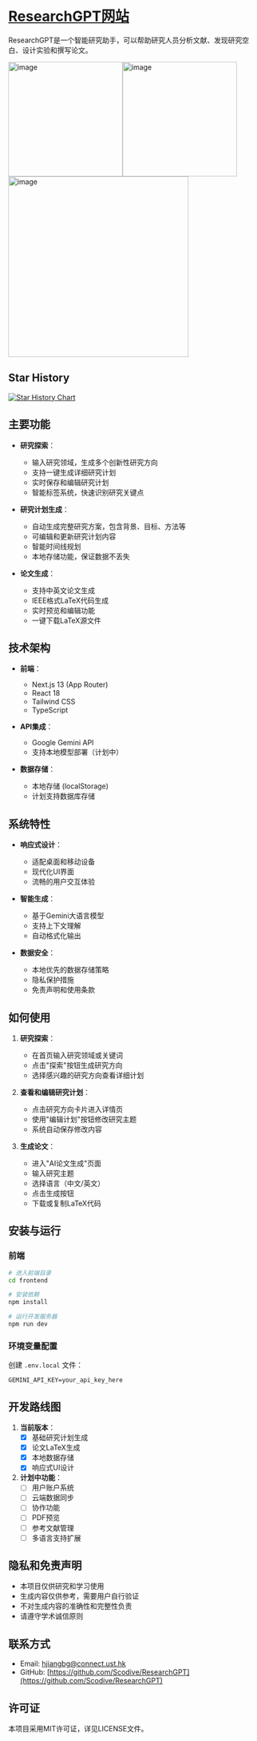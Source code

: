 # [ResearchGPT网站](https://research-gpt-three.vercel.app)

ResearchGPT是一个智能研究助手，可以帮助研究人员分析文献、发现研究空白、设计实验和撰写论文。

<img width="229" alt="image" src="https://github.com/user-attachments/assets/99478f35-f0d9-4c71-8e52-d673b0d09dde" /><img width="229" alt="image" src="https://github.com/user-attachments/assets/07e350d6-3245-4a91-866e-006ffdc4f44f" /> <img width="361" alt="image" src="https://github.com/user-attachments/assets/a8efae7f-f32e-419b-baa3-62985fd6c30b" />

## Star History

[![Star History Chart](https://api.star-history.com/svg?repos=Scodive/ResearchGPT&type=Date)](https://www.star-history.com/#Scodive/ResearchGPT&Date)

## 主要功能

* **研究探索**：
  - 输入研究领域，生成多个创新性研究方向
  - 支持一键生成详细研究计划
  - 实时保存和编辑研究计划
  - 智能标签系统，快速识别研究关键点

* **研究计划生成**：
  - 自动生成完整研究方案，包含背景、目标、方法等
  - 可编辑和更新研究计划内容
  - 智能时间线规划
  - 本地存储功能，保证数据不丢失

* **论文生成**：
  - 支持中英文论文生成
  - IEEE格式LaTeX代码生成
  - 实时预览和编辑功能
  - 一键下载LaTeX源文件

## 技术架构

* **前端**：
  - Next.js 13 (App Router)
  - React 18
  - Tailwind CSS
  - TypeScript

* **API集成**：
  - Google Gemini API
  - 支持本地模型部署（计划中）

* **数据存储**：
  - 本地存储 (localStorage)
  - 计划支持数据库存储

## 系统特性

* **响应式设计**：
  - 适配桌面和移动设备
  - 现代化UI界面
  - 流畅的用户交互体验

* **智能生成**：
  - 基于Gemini大语言模型
  - 支持上下文理解
  - 自动格式化输出

* **数据安全**：
  - 本地优先的数据存储策略
  - 隐私保护措施
  - 免责声明和使用条款

## 如何使用

1. **研究探索**：
   - 在首页输入研究领域或关键词
   - 点击"探索"按钮生成研究方向
   - 选择感兴趣的研究方向查看详细计划

2. **查看和编辑研究计划**：
   - 点击研究方向卡片进入详情页
   - 使用"编辑计划"按钮修改研究主题
   - 系统自动保存修改内容

3. **生成论文**：
   - 进入"AI论文生成"页面
   - 输入研究主题
   - 选择语言（中文/英文）
   - 点击生成按钮
   - 下载或复制LaTeX代码

## 安装与运行

### 前端

```bash
# 进入前端目录
cd frontend

# 安装依赖
npm install

# 运行开发服务器
npm run dev
```

### 环境变量配置

创建 `.env.local` 文件：

```env
GEMINI_API_KEY=your_api_key_here
```

## 开发路线图

1. **当前版本**：
   - [x] 基础研究计划生成
   - [x] 论文LaTeX生成
   - [x] 本地数据存储
   - [x] 响应式UI设计

2. **计划中功能**：
   - [ ] 用户账户系统
   - [ ] 云端数据同步
   - [ ] 协作功能
   - [ ] PDF预览
   - [ ] 参考文献管理
   - [ ] 多语言支持扩展

## 隐私和免责声明

- 本项目仅供研究和学习使用
- 生成内容仅供参考，需要用户自行验证
- 不对生成内容的准确性和完整性负责
- 请遵守学术诚信原则

## 联系方式

- Email: hjiangbg@connect.ust.hk
- GitHub: [https://github.com/Scodive/ResearchGPT](https://github.com/Scodive/ResearchGPT)

## 许可证

本项目采用MIT许可证，详见LICENSE文件。
